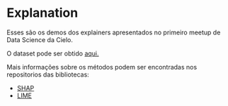 # Explanation

Esses são os demos dos explainers apresentados no primeiro meetup de Data Science da Cielo.

O dataset pode ser obtido <a href="http://archive.ics.uci.edu/ml/machine-learning-databases/adult/adult.data">aqui.</a>


Mais informações sobre os métodos podem ser encontradas nos repositorios das bibliotecas:
<ul>
  <li><a href="https://shap.readthedocs.io/en/latest/">SHAP</a></li>
  <li><a href="https://github.com/marcotcr/lime">LIME</a></li>
</ul>
